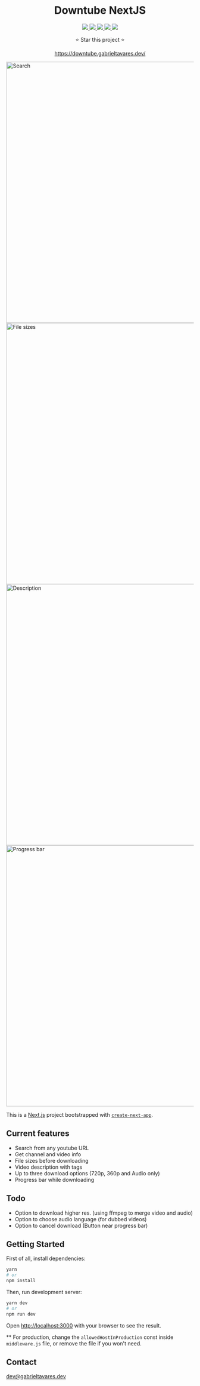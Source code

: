 <h1 align="center">Downtube NextJS</h1>
<p align="center">
    <a href="https://github.com/gabzin/django-ytdownloader/blob/main/LICENSE">
        <img src="https://img.shields.io/badge/License-MIT-red.svg?labelColor=white" />
    </a>
    <a href="https://vercel.com/">
        <img src="https://img.shields.io/badge/Vercel-Deployed-green?logo=vercel&logoColor=black&labelColor=white" />
    </a>
    <a href="https://www.cloudflare.com/">
        <img src="https://img.shields.io/badge/Cloudflare-Proxied-green?logo=cloudflare&logoColor=yellow&labelColor=white" />
    </a>
    <a href="https://react.dev/">
        <img src="https://img.shields.io/badge/React-Built-teal?logo=react&logoColor=teal&labelColor=white" />
    </a>
    <a href="https://nextjs.org/">
        <img src="https://img.shields.io/badge/React-Built-blue?logo=next.js&logoColor=black&labelColor=white" />
    </a>            
    <p align="center">⭐️ Star this project ⭐️</p>
    <a href="https://downtube.vercel.app/"><p align="center">https://downtube.gabrieltavares.dev/</p></a>
</p>


<img src="https://i.imgur.com/1DIr42a.png" width="700" title="Search">
<img src="https://i.imgur.com/qXGQ5Fj.png" width="700" title="File sizes">
<img src="https://i.imgur.com/6jDx1Eh.png" width="700" title="Description">
<img src="https://i.imgur.com/2Q7GUig.png" width="700" title="Progress bar">

This is a [Next.js](https://nextjs.org/) project bootstrapped with [`create-next-app`](https://github.com/vercel/next.js/tree/canary/packages/create-next-app).

## Current features
- Search from any youtube URL
- Get channel and video info
- File sizes before downloading
- Video description with tags
- Up to three download options (720p, 360p and Audio only)
- Progress bar while downloading

## Todo
- Option to download higher res. (using ffmpeg to merge video and audio)
- Option to choose audio language (for dubbed videos)
- Option to cancel download (Button near progress bar)

## Getting Started

First of all, install dependencies:

```bash
yarn
# or
npm install
```

Then, run development server:

```bash
yarn dev
# or
npm run dev
```

Open [http://localhost:3000](http://localhost:3000) with your browser to see the result.

** For production, change the `allowedHostInProduction` const inside `middleware.js` file, or remove the file if you won't need.
## Contact
[dev@gabrieltavares.dev](mailto:dev@gabrieltavares.dev)